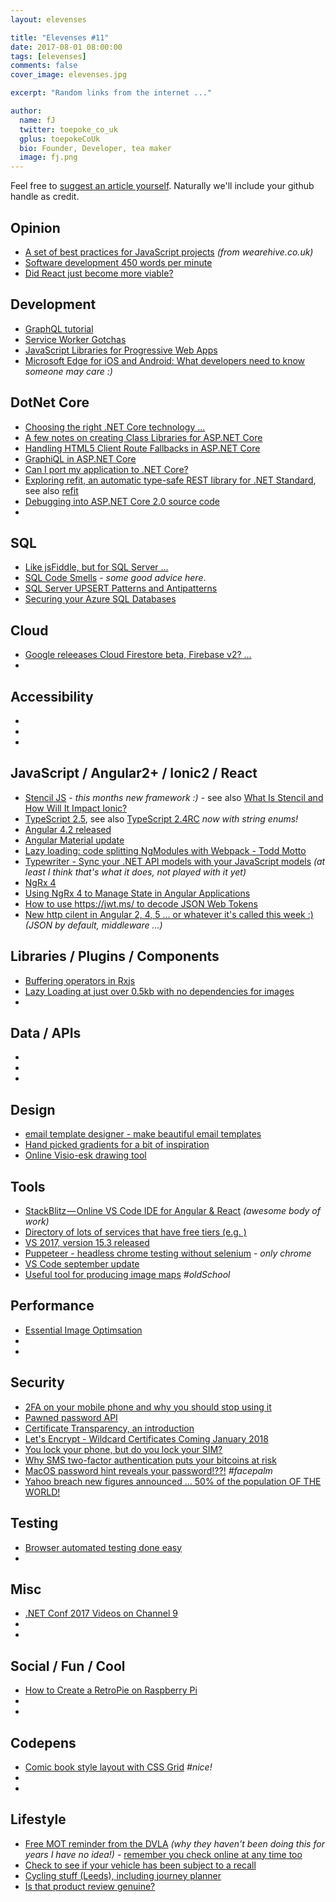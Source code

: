 ```yaml
---
layout: elevenses

title: "Elevenses #11"
date: 2017-08-01 08:00:00
tags: [elevenses]
comments: false
cover_image: elevenses.jpg

excerpt: "Random links from the internet ..."

author:
  name: fJ
  twitter: toepoke_co_uk
  gplus: toepokeCoUk
  bio: Founder, Developer, tea maker
  image: fj.png
---
```


Feel free to [suggest an article yourself](https://github.com/toepoke/toepoke.github.io/issues).  Naturally we'll include your github handle as credit.

## Opinion
* [A set of best practices for JavaScript projects](https://github.com/wearehive/project-guidelines) *(from wearehive.co.uk)*
* [Software development 450 words per minute](https://www.vincit.fi/en/blog/software-development-450-words-per-minute)
* [Did React just become more viable?](https://code.facebook.com/posts/300798627056246/relicensing-react-jest-flow-and-immutable-js/)

## Development
* [GraphQL tutorial](https://www.howtographql.com/basics/1-graphql-is-the-better-rest)
* [Service Worker Gotchas](https://labs.kollegorna.se/blog/2017/06/service-worker-gotchas/)
* [JavaScript Libraries for Progressive Web Apps](https://workboxjs.org/)
* [Microsoft Edge for iOS and Android: What developers need to know](https://blogs.windows.com/msedgedev/2017/10/05/microsoft-edge-ios-android-developer/) *someone may care :)*

## DotNet Core
* [Choosing the right .NET Core technology ...](https://blogs.endjin.com/2017/08/how-to-choose-the-right-net-technology-or-learn-to-stop-worrying-and-love-netstandard2-0/)
* [A few notes on creating Class Libraries for ASP.NET Core](https://weblog.west-wind.com/posts/2017/Sep/26/A-few-notes-on-creating-Class-Libraries-for-ASPNET-Core#Don'tReferencetheASP.NETCoreMetaPackage)
* [Handling HTML5 Client Route Fallbacks in ASP.NET Core](https://weblog.west-wind.com/posts/2017/Aug/07/Handling-HTML5-Client-Route-Fallbacks-in-ASPNET-Core)
* [GraphiQL in ASP.NET Core](http://josephwoodward.co.uk/2017/08/graphiql-in-asp-net-core)
* [Can I port my application to .NET Core?](https://icanhasdot.net/)
* [Exploring refit, an automatic type-safe REST library for .NET Standard](https://www.hanselman.com/blog/ExploringRefitAnAutomaticTypesafeRESTLibraryForNETStandard.aspx), see also [refit](http://paulcbetts.github.io/refit/)
* [Debugging into ASP.NET Core 2.0 source code](http://laurentkempe.com/2017/09/26/Debugging-into-ASP.NET-Core-2.0-source-code/)
* []()


## SQL
* [Like jsFiddle, but for SQL Server ...](http://sqlfiddle.com/)
* [SQL Code Smells](https://www.red-gate.com/simple-talk/sql/t-sql-programming/sql-code-smells/#packing-lists-complex-data-or-other-multivariate-attributes-into-a-table-column) - *some good advice here*.
* [SQL Server UPSERT Patterns and Antipatterns](http://michaeljswart.com/2017/07/sql-server-upsert-patterns-and-antipatterns/)
* [Securing your Azure SQL Databases](https://docs.microsoft.com/en-us/azure/sql-database/sql-database-security-tutorial)

## Cloud
* [Google releeases Cloud Firestore beta, Firebase v2? ...](https://firebase.googleblog.com/2017/10/introducing-cloud-firestore.html)
* []()

## Accessibility
* []()
* []()
* []()

## JavaScript / Angular2+ / Ionic2 / React
* [Stencil JS](https://stenciljs.com) - *this months new framework :)* - see also [What Is Stencil and How Will It Impact Ionic?](https://www.joshmorony.com/what-is-stencil-and-how-will-it-impact-ionic)
* [TypeScript 2.5](https://blogs.msdn.microsoft.com/typescript/2017/08/31/announcing-typescript-2-5/), see also [TypeScript 2.4RC](https://blogs.msdn.microsoft.com/typescript/2017/06/12/announcing-typescript-2-4-rc/) *now with string enums!*
* [Angular 4.2 released](http://angularjs.blogspot.co.uk/2017/06/angular-42-now-available.html)
* [Angular Material update](http://angularjs.blogspot.co.uk/2017/07/angular-material-status-update.html)
* [Lazy loading: code splitting NgModules with Webpack - Todd Motto](https://toddmotto.com/lazy-loading-angular-code-splitting-webpack)
* [Typewriter - Sync your .NET API models with your JavaScript models](http://frhagn.github.io/Typewriter) *(at least I think that's what it does, not played with it yet)*
* [NgRx 4](https://blog.angular.io/announcing-ngrx-4-87df0eaa2806)
* [Using NgRx 4 to Manage State in Angular Applications](https://blog.nrwl.io/using-ngrx-4-to-manage-state-in-angular-applications-64e7a1f84b7b)
* [How to use https://jwt.ms/ to decode JSON Web Tokens](https://saraford.net/2017/08/31/how-to-use-httpsjwt-ms-to-decode-json-web-tokens/)
* [New http cilent in Angular 2, 4, 5 ... or whatever it's called this week :)](https://netbasal.com/a-taste-from-the-new-angular-http-client-38fcdc6b359b) *(JSON by default, middleware ...)*

## Libraries / Plugins / Components
* [Buffering operators in Rxjs](https://alligator.io/rxjs/buffering-operators/)
* [Lazy Loading at just over 0.5kb with no dependencies for images](https://apoorv.pro/lozad.js/)
* []()

## Data / APIs
* []()
* []()
* []()

## Design
* [email template designer - make beautiful email templates](https://topol.io/)
* [Hand picked gradients for a bit of inspiration](https://webkul.github.io/coolhue/)
* [Online Visio-esk drawing tool](https://www.draw.io/)

## Tools
* [StackBlitz — Online VS Code IDE for Angular & React](https://medium.com/@ericsimons/stackblitz-online-vs-code-ide-for-angular-react-7d09348497f4) *(awesome body of work)*
* [Directory of lots of services that have free tiers (e.g. )](https://github.com/MrRio/free-for-dev)
* [VS 2017, version 15.3 released](https://blogs.msdn.microsoft.com/visualstudio/2017/08/14/visual-studio-2017-version-15-3-released/)
* [Puppeteer - headless chrome testing without selenium](https://github.com/GoogleChrome/puppeteer/blob/master/README.md) - *only chrome*
* [VS Code september update](https://code.visualstudio.com/updates/v1_17)
* [Useful tool for producing image maps](https://pictogon.com/) *#oldSchool*

## Performance
* [Essential Image Optimsation](https://images.guide/)
* []()
* []()

## Security
* [2FA on your mobile phone and why you should stop using it](https://nakedsecurity.sophos.com/2017/07/11/two-factor-via-your-mobile-phone-should-you-stop-using-it/)
* [Pawned password API](https://www.troyhunt.com/introducing-306-million-freely-downloadable-pwned-passwords/)
* [Certificate Transparency, an introduction](https://scotthelme.co.uk/certificate-transparency-an-introduction/)
* [Let's Encrypt - Wildcard Certificates Coming January 2018](https://letsencrypt.org/2017/07/06/wildcard-certificates-coming-jan-2018.html)
* [You lock your phone, but do you lock your SIM?](http://www.techrepublic.com/article/pro-tip-protect-your-android-sim-card-with-sim-pin-lock)
* [Why SMS two-factor authentication puts your bitcoins at risk](https://nakedsecurity.sophos.com/2017/09/20/why-sms-two-factor-authentication-puts-your-bitcoins-at-risk/)
* [MacOS password hint reveals your password!??!](https://nakedsecurity.sophos.com/2017/10/05/urgent-update-your-mac-again-right-now/) *#facepalm*
* [Yahoo breach new figures announced ... 50% of the population OF THE WORLD!](https://sputniknews.com/amp/us/201710051057968363-yahoo-accounts-users-data/)

## Testing
* [Browser automated testing done easy](http://nightwatchjs.org/)
* []()

## Misc
* [.NET Conf 2017 Videos on Channel 9](https://channel9.msdn.com/Events/dotnetConf/2017)
* []()
* []()

## Social / Fun / Cool
* [How to Create a RetroPie on Raspberry Pi](https://davidwalsh.name/retropie-graphical-guide)
* []()
* []()

## Codepens
* [Comic book style layout with CSS Grid](https://codepen.io/rrenula/pen/LzLXYJ) *#nice!*
* []()
* []()

## Lifestyle
* [Free MOT reminder from the DVLA](https://www.reminders.mot-testing.service.gov.uk/) *(why they haven't been doing this for years I have no idea!)* - [remember you check online at any time too](https://www.gov.uk/check-mot-status)
* [Check to see if your vehicle has been subject to a recall](http://www.dft.gov.uk/vosa/apps/recalls/default.asp)
* [Cycling stuff (Leeds), including journey planner](https://cyclecityconnect.co.uk/)
* [Is that product review genuine?](https://www.fakespot.com)

